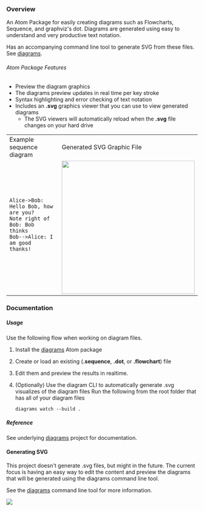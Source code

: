 ### Overview
An Atom Package for easily creating diagrams such as Flowcharts, Sequence, and
graphviz's dot. Diagrams are generated using easy to understand and very productive
text notation.

Has an accompanying command line tool to generate SVG from these files. See [diagrams](https://www.npmjs.com/package/diagrams).

###### Atom Package Features
 - Preview the diagram graphics
 - The diagrams preview updates in real time per key stroke
 - Syntax highlighting and error checking of text notation
 - Includes an **.svg** graphics viewer that you can use to view generated diagrams
   - The SVG viewers will automatically reload when the **.svg** file changes on your hard drive

<table>
<tr>
<td>Example sequence diagram</td>
<td>Generated SVG Graphic File</td>
</tr>
<tr>
  <td>
  <pre>
<code>
Alice->Bob: Hello Bob, how are you?
Note right of Bob: Bob thinks
Bob-->Alice: I am good thanks!
</code>
  </pre>
  </td>
  <td>
    <img src="http://francoislaberge.github.io/diagrams/docs/sequence.png" width="350px" />
  </td>
</tr>
</table>

### Documentation

##### Usage
Use the following flow when working on diagram files.

 1. Install the [diagrams](https://atom.io/packages/diagrams) Atom package
 2. Create or load an existing (**.sequence**, **.dot**, or **.flowchart**) file
 3. Edit them and preview the results in realtime.
 3. (Optionally) Use the diagram CLI to automatically generate .svg visualizes of the diagram files
    Run the following from the root folder that has all of your diagram files

        diagrams watch --build .

##### Reference
See underlying [diagrams](https://www.npmjs.com/package/diagrams) project for documentation.

#### Generating SVG
This project doesn't generate .svg files, but might in the future. The current focus
is having an easy way to edit the content and preview the diagrams that will be generated
using the diagrams command line tool.

See the [diagrams](https://www.npmjs.com/package/diagrams) command line tool for more information.

<img src="http://francoislaberge.com/atom-diagrams/screenshot-atom.gif"/>
